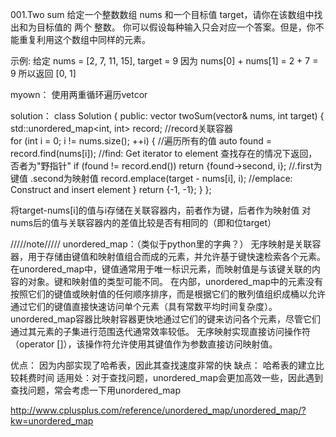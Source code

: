 001.Two sum
给定一个整数数组 nums 和一个目标值 target，请你在该数组中找出和为目标值的 两个 整数。
你可以假设每种输入只会对应一个答案。但是，你不能重复利用这个数组中同样的元素。

示例:
给定 nums = [2, 7, 11, 15], target = 9
因为 nums[0] + nums[1] = 2 + 7 = 9
所以返回 [0, 1]


myown：
使用两重循环遍历vetcor

solution：
class Solution {
public:
    vector<int> twoSum(vector<int>& nums, int target) {
        std::unordered_map<int, int> record;             //record关联容器    
        for (int i = 0; i != nums.size(); ++i) {         //遍历所有的值
            auto found = record.find(nums[i]);           //find: Get iterator to element 查找存在的情况下返回，否者为"野指针"
            if (found != record.end()) 
                return {found->second, i};               //.first为键值 .second为映射值
            record.emplace(target - nums[i], i);         //emplace: Construct and insert element 
        } 
        return {-1, -1};
    }
};

将target-nums[i]的值与i存储在关联容器内，前者作为键，后者作为映射值
对nums后的值与关联容器内的差值比较是否有相同的（即和位target）


/////note/////
unordered_map：（类似于python里的字典？）
无序映射是关联容器，用于存储由键值和映射值组合而成的元素，并允许基于键快速检索各个元素。 
在unordered_map中，键值通常用于唯一标识元素，而映射值是与该键关联的内容的对象。键和映射值的类型可能不同。 
在内部，unordered_map中的元素没有按照它们的键值或映射值的任何顺序排序，而是根据它们的散列值组织成桶以允许通过它们的键值直接快速访问单个元素（具有常数平均时间复杂度）。
unordered_map容器比映射容器更快地通过它们的键来访问各个元素，尽管它们通过其元素的子集进行范围迭代通常效率较低。
无序映射实现直接访问操作符（operator []），该操作符允许使用其键值作为参数直接访问映射值。

优点： 因为内部实现了哈希表，因此其查找速度非常的快 
缺点： 哈希表的建立比较耗费时间 
适用处：对于查找问题，unordered_map会更加高效一些，因此遇到查找问题，常会考虑一下用unordered_map

http://www.cplusplus.com/reference/unordered_map/unordered_map/?kw=unordered_map
